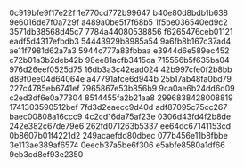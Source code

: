 0c919bfe9f17e22f
1e770cd772b99647
b40e80d8bdb1b638
9e6016de7f0a729f
a489a0be5f7f68b5
1f5be036540ed9c2
3571db38568d45c7
7784a44080538856
f6265476ceb01121
eadf5d4317efbdb3
54443929b8985a54
9a6fb8b167c37ad4
ae11f7981d62a7a3
5944c777a83fbbaa
e3944d6e589ec452
c72b01a3b2deb42b
98ee81acfb3415da
715556b5f635ba04
976d26eef0525d75
16db3a3c42ead024
42b997cfe0f2b8bb
d89f0ee04d64064e
a47791afce6d944b
25b17ab48fa0bd79
227c4785eb6741ef
7965867e53b856b9
9ca0ae6b24dd6d09
c2ed3df6e0a77304
8514455fa2b21aa8
2996838428008819
1741303590512bef
7fd3d2eaecc9d40d
adf87095c75cc267
baec00808a16ccc9
4c2cd16da75af23e
0306d43fd4f2b8de
242e382c67de79e6
262fd071263b5337
ee64dc67141153cd
0b8607b01f4221d2
249acaefdd80dbec
077b456e11b8fbbe
3e113ae389af6574
0eecb37a5be6f306
e5abfe8580a1df66
9eb3cd8ef93e2350
